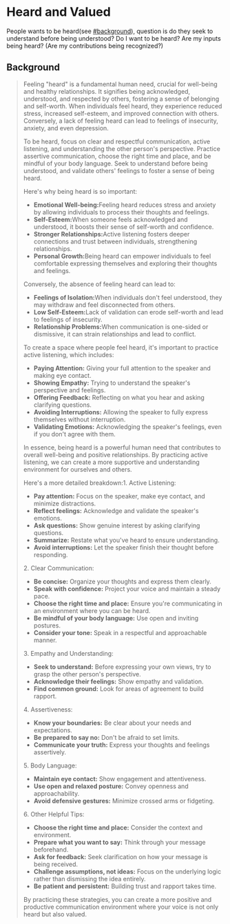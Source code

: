 # Heard and Valued

People wants to be heard(see [#background](heard-and-valued.md#background "mention")), question is do they seek to understand before being understood? Do I want to be heard? Are my inputs being heard? (Are my contributions being recognized?)



## Background&#x20;

> Feeling "heard" is a fundamental human need, crucial for well-being and healthy relationships. It signifies being acknowledged, understood, and respected by others, fostering a sense of belonging and self-worth. When individuals feel heard, they experience reduced stress, increased self-esteem, and improved connection with others. Conversely, a lack of feeling heard can lead to feelings of insecurity, anxiety, and even depression.&#x20;
>
> To be heard, focus on clear and respectful communication, active listening, and understanding the other person's perspective. Practice assertive communication, choose the right time and place, and be mindful of your body language. Seek to understand before being understood, and validate others' feelings to foster a sense of being heard.&#x20;
>
> Here's why being heard is so important:
>
> * **Emotional Well-being:**&#x46;eeling heard reduces stress and anxiety by allowing individuals to process their thoughts and feelings.&#x20;
> * **Self-Esteem:**&#x57;hen someone feels acknowledged and understood, it boosts their sense of self-worth and confidence.&#x20;
> * **Stronger Relationships:**&#x41;ctive listening fosters deeper connections and trust between individuals, strengthening relationships.&#x20;
> * **Personal Growth:**&#x42;eing heard can empower individuals to feel comfortable expressing themselves and exploring their thoughts and feelings.&#x20;
>
> Conversely, the absence of feeling heard can lead to:
>
> * **Feelings of Isolation:**&#x57;hen individuals don't feel understood, they may withdraw and feel disconnected from others.&#x20;
> * **Low Self-Esteem:**&#x4C;ack of validation can erode self-worth and lead to feelings of insecurity.&#x20;
> * **Relationship Problems:**&#x57;hen communication is one-sided or dismissive, it can strain relationships and lead to conflict.&#x20;
>
> To create a space where people feel heard, it's important to practice active listening, which includes:
>
> * **Paying Attention:** Giving your full attention to the speaker and making eye contact.&#x20;
> * **Showing Empathy:** Trying to understand the speaker's perspective and feelings.&#x20;
> * **Offering Feedback:** Reflecting on what you hear and asking clarifying questions.&#x20;
> * **Avoiding Interruptions:** Allowing the speaker to fully express themselves without interruption.&#x20;
> * **Validating Emotions:** Acknowledging the speaker's feelings, even if you don't agree with them.&#x20;
>
> In essence, being heard is a powerful human need that contributes to overall well-being and positive relationships. By practicing active listening, we can create a more supportive and understanding environment for ourselves and others.&#x20;
>
> Here's a more detailed breakdown:1. Active Listening:
>
> * **Pay attention:** Focus on the speaker, make eye contact, and minimize distractions.
> * **Reflect feelings:** Acknowledge and validate the speaker's emotions.
> * **Ask questions:** Show genuine interest by asking clarifying questions.
> * **Summarize:** Restate what you've heard to ensure understanding.
> * **Avoid interruptions:** Let the speaker finish their thought before responding.&#x20;
>
> 2\. Clear Communication:
>
> * **Be concise:** Organize your thoughts and express them clearly.&#x20;
> * **Speak with confidence:** Project your voice and maintain a steady pace.&#x20;
> * **Choose the right time and place:** Ensure you're communicating in an environment where you can be heard.&#x20;
> * **Be mindful of your body language:** Use open and inviting postures.&#x20;
> * **Consider your tone:** Speak in a respectful and approachable manner.&#x20;
>
> 3\. Empathy and Understanding:
>
> * **Seek to understand:** Before expressing your own views, try to grasp the other person's perspective.&#x20;
> * **Acknowledge their feelings:** Show empathy and validation.&#x20;
> * **Find common ground:** Look for areas of agreement to build rapport.&#x20;
>
> 4\. Assertiveness:
>
> * **Know your boundaries:** Be clear about your needs and expectations.
> * **Be prepared to say no:** Don't be afraid to set limits.
> * **Communicate your truth:** Express your thoughts and feelings assertively.&#x20;
>
> 5\. Body Language:
>
> * **Maintain eye contact:** Show engagement and attentiveness.
> * **Use open and relaxed posture:** Convey openness and approachability.
> * **Avoid defensive gestures:** Minimize crossed arms or fidgeting.&#x20;
>
> 6\. Other Helpful Tips:
>
> * **Choose the right time and place:** Consider the context and environment.&#x20;
> * **Prepare what you want to say:** Think through your message beforehand.&#x20;
> * **Ask for feedback:** Seek clarification on how your message is being received.&#x20;
> * **Challenge assumptions, not ideas:** Focus on the underlying logic rather than dismissing the idea entirely.&#x20;
> * **Be patient and persistent:** Building trust and rapport takes time.&#x20;
>
> By practicing these strategies, you can create a more positive and productive communication environment where your voice is not only heard but also valued.&#x20;
